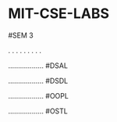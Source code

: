 # MIT-CSE-LABS

#SEM 3 

  .
  .
  .
  .
  .
  .
  .
  .
  .

  .................. #DSAL

  .................. #DSDL

  .................. #OOPL

  .................. #OSTL
  
